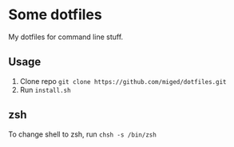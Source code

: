 # Some dotfiles

My dotfiles for command line stuff.

## Usage

1. Clone repo  `git clone https://github.com/miged/dotfiles.git`
2. Run `install.sh`

## zsh

To change shell to zsh, run `chsh -s /bin/zsh`
